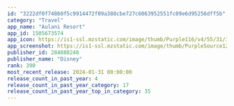 ```yaml
---
id: "3222df0f74860f5c9914472f09a388cbe727c6063952551fc09e6d95256dff5b"
category: "Travel"
app_name: "Aulani Resort"
app_id: 1505673574
app_icon: https://is1-ssl.mzstatic.com/image/thumb/Purple116/v4/55/31/34/55313428-79c2-3238-07c9-662bcfc8c40f/AppIcon-1x_U007emarketing-0-6-85-220-0.png/1024x1024bb.png
app_screenshot: https://is1-ssl.mzstatic.com/image/thumb/PurpleSource124/v4/e7/c0/ec/e7c0ec22-5a87-dfb3-f289-df24cfe5f2e6/e89dd34b-bd8e-42bd-bb58-376b57758724_Aulani_1.0_iOSmx_intro_1.png/1242x2688bb.png
publisher_id: 284888248
publisher_name: "Disney"
rank: 390
most_recent_release: 2024-01-31 00:00:00
release_count_in_past_year: 4
release_count_in_past_year_category: 17
release_count_in_past_year_top_in_category: 35
---
```


